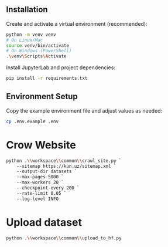 ## Installation

Create and activate a virtual environment (recommended):

```bash
python -m venv venv
# On Linux/Mac
source venv/bin/activate
# On Windows (PowerShell)
.\venv\Scripts\Activate
```

Install JupyterLab and project dependencies:

```bash
pip install -r requirements.txt
```

## Environment Setup

Copy the example environment file and adjust values as needed:

```bash
cp .env.example .env
```

# Crow Website

```bash
python .\\workspace\\common\\crawl_site.py `
    --sitemap https://kun.uz/sitemap.xml `
    --output-dir datasets `
    --max-pages 5000 `
    --max-workers 20 `
    --checkpoint-every 200 `
    --rate-limit 0.05 `
    --log-level INFO
```

# Upload dataset

```bash
python .\\workspace\\common\\upload_to_hf.py
```

